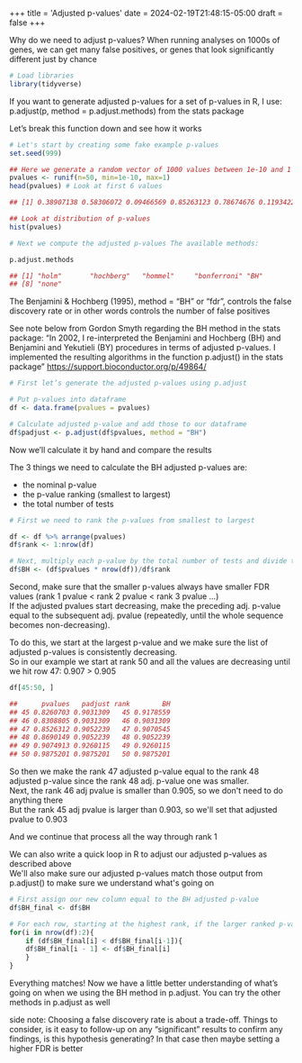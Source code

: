 +++
title = 'Adjusted p-values'
date = 2024-02-19T21:48:15-05:00
draft = false
+++


Why do we need to adjust p-values? When running analyses on 1000s of
genes, we can get many false positives, or genes that look significantly
different just by chance

```r 
# Load libraries
library(tidyverse)
```

If you want to generate adjusted p-values for a set of p-values in R, I
use: p.adjust(p, method = p.adjust.methods) from the stats package

Let’s break this function down and see how it works
```r 
# Let's start by creating some fake example p-values
set.seed(999)

## Here we generate a random vector of 1000 values between 1e-10 and 1
pvalues <- runif(n=50, min=1e-10, max=1)
head(pvalues) # Look at first 6 values

## [1] 0.38907138 0.58306072 0.09466569 0.85263123 0.78674676 0.11934226

## Look at distribution of p-values
hist(pvalues)

# Next we compute the adjusted p-values The available methods:

p.adjust.methods

## [1] "holm"       "hochberg"   "hommel"     "bonferroni" "BH"         "BY"         "fdr"       
## [8] "none"
```

The Benjamini & Hochberg (1995), method = “BH” or “fdr”, controls the
false discovery rate or in other words controls the number of false
positives

See note below from Gordon Smyth regarding the BH method in the stats
package: “In 2002, I re-interpreted the Benjamini and Hochberg (BH) and
Benjamini and Yekutieli (BY) procedures in terms of adjusted p-values. I
implemented the resulting algorithms in the function p.adjust() in the
stats package” <https://support.bioconductor.org/p/49864/>

```r
# First let’s generate the adjusted p-values using p.adjust

# Put p-values into dataframe
df <- data.frame(pvalues = pvalues)

# Calculate adjusted p-value and add those to our dataframe
df$padjust <- p.adjust(df$pvalues, method = "BH")
```

Now we’ll calculate it by hand and compare the results

The 3 things we need to calculate the BH adjusted p-values are:
- the nominal p-value
- the p-value ranking (smallest to largest)
- the total number of tests

```r
# First we need to rank the p-values from smallest to largest

df <- df %>% arrange(pvalues)
df$rank <- 1:nrow(df)

# Next, multiply each p-value by the total number of tests and divide that value by its rank
df$BH <- (df$pvalues * nrow(df))/df$rank
```

Second, make sure that the smaller p-values always have smaller FDR values (rank 1 pvalue < rank 2 pvalue < rank 3 pvalue ...)  
If the adjusted pvalues start decreasing, make the preceding adj. p-value equal to the subsequent adj. pvalue (repeatedly, until the whole sequence becomes non-decreasing).

To do this, we start at the largest p-value and we make sure the list of adjusted p-values is consistently decreasing.  
So in our example we start at rank 50 and all the values are decreasing until we hit row 47: 0.907 > 0.905

```r
df[45:50, ]

##      pvalues   padjust rank        BH
## 45 0.8260703 0.9031309   45 0.9178559
## 46 0.8308805 0.9031309   46 0.9031309
## 47 0.8526312 0.9052239   47 0.9070545
## 48 0.8690149 0.9052239   48 0.9052239
## 49 0.9074913 0.9260115   49 0.9260115
## 50 0.9875201 0.9875201   50 0.9875201
```

So then we make the rank 47 adjusted p-value equal to the rank 48 adjusted p-value since the rank 48 adj. p-value one was smaller.  
Next, the rank 46 adj pvalue is smaller than 0.905, so we don't need to do anything there  
But the rank 45 adj pvalue is larger than 0.903, so we'll set that adjusted pvalue to 0.903

And we continue that process all the way through rank 1

We can also write a quick loop in R to adjust our adjusted p-values as described above  
We'll also make sure our adjusted p-values match those output from p.adjust() to make sure we understand what's going on 

```r
# First assign our new column equal to the BH adjusted p-value
df$BH_final <- df$BH

# For each row, starting at the highest rank, if the larger ranked p-value is smaller than the subsequent ranked p-value, make the subsequent ranked p-value equal to the larger ranked p-value
for(i in nrow(df):2){
    if (df$BH_final[i] < df$BH_final[i-1]){
    df$BH_final[i - 1] <- df$BH_final[i]
    }
}
```
Everything matches! Now we have a little better understanding of what’s
going on when we using the BH method in p.adjust. You can try the other
methods in p.adjust as well

side note: Choosing a false discovery rate is about a trade-off. Things
to consider, is it easy to follow-up on any “significant” results to
confirm any findings, is this hypothesis generating? In that case then
maybe setting a higher FDR is better
